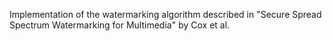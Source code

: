 Implementation of the watermarking algorithm described in "Secure Spread Spectrum Watermarking for Multimedia" by Cox et al.